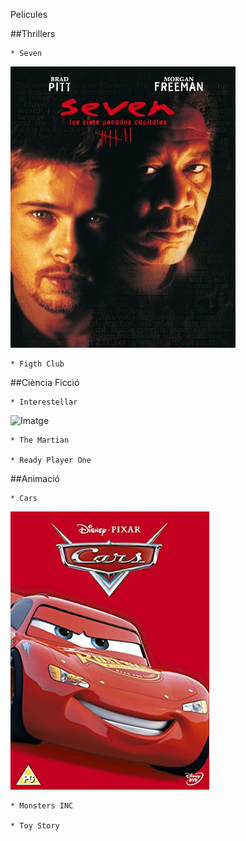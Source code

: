 
Pelicules

##Thrillers

    * Seven
![Imatge](img/seven.jpg)

    * Figth Club

##Ciència Ficció 
   
    * Interestellar
![Imatge](img/inter.jpg)

    * The Martian

    * Ready Player One

##Animació 

    * Cars
![Imatge](img/cars.jpg)

    * Monsters INC

    * Toy Story
